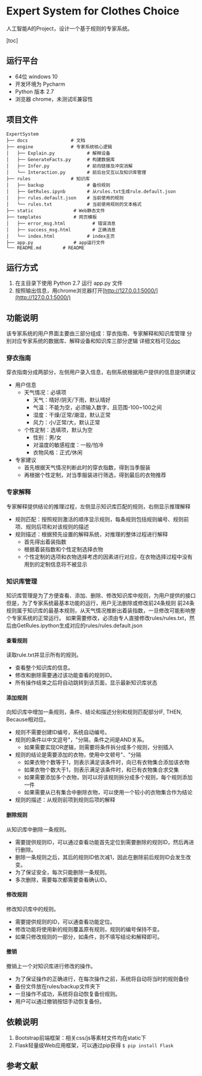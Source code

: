 # Expert System for Clothes Choice
人工智能A的Project，设计一个基于规则的专家系统。

[toc]

## 运行平台
- 64位 windows 10
- 开发环境为 Pycharm
- Python 版本 2.7
- 浏览器 chrome，未测试IE兼容性



## 项目文件
```
ExpertSystem
├── docs                # 文档
├── engine              # 专家系统核心逻辑     
│   ├── Explain.py            # 解释设备
│   ├── GenerateFacts.py      # 构建数据库
│   ├── Infer.py              # 前向链接及冲突消解
│   └── Interaction.py        # 前后台交互以及知识库管理
├── rules               # 知识库     
│   ├── backup                # 备份规则
│   ├── GetRules.ipynb        # 从rules.txt生成rule.default.json
│   ├── rules.default.json    # 当前使用的规则
│   └── rules.txt             # 当前使用规则的文本格式
├── static               # Web静态文件        
├── templates            # 网页模板
│   ├── error_msg.html          # 错误消息
│   ├── success_msg.html        # 正确消息
│   └── index.html            # index主页
├── app.py               # app运行文件        
└── README.md        # README
```




## 运行方式

1. 在主目录下使用 Python 2.7 运行 app.py 文件
2. 按照输出信息，用chrome浏览器打开[http://127.0.0.1:5000/](http://127.0.0.1:5000/)


## 功能说明
该专家系统的用户界面主要由三部分组成：穿衣指南、专家解释和知识库管理
分别对应专家系统的数据库、解释设备和知识库三部分逻辑
详细文档可见[doc](docs/doc.pdf)

### 穿衣指南
穿衣指南分成两部分，左侧用户录入信息，右侧系统根据用户提供的信息提供建议

- 用户信息
    - 天气情况：必填项
        - 天气：晴好/阴天/下雨，默认晴好
        - 气温：不能为空，必须输入数字，且范围-100~100之间
        - 湿度：干燥/正常/潮湿，默认正常
        - 风力：小/正常/大，默认正常
    - 个性定制：选填项，默认为空
        - 性别：男/女
        - 对温度的敏感程度：一般/怕冷
        - 衣物风格：正式/休闲
- 专家建议
    - 首先根据天气情况判断此时的穿衣指数，得到当季服装
    - 再根据个性定制，对当季服装进行筛选，得到最后的衣物推荐



### 专家解释
专家解释提供结论的推理过程，左侧显示知识库匹配的规则，右侧显示推理解释

- 规则匹配：按照规则激活的顺序显示规则，每条规则包括规则编号、规则前项、规则后项和对该规则的描述
- 规则描述：根据预先设置的解释系统，对推理的整体过程进行解释
    - 首先得出着装指数
    - 根据着装指数和个性定制选择衣物
    - 个性定制的选项和衣物选择考虑的因素进行对应，在衣物选择过程中没有用到的定制信息将不被显示



### 知识库管理
知识库管理是为了方便查看、添加、删除、修改知识库中规则，为用户提供的接口
但是，为了专家系统最基本功能的运行，用户无法删除或修改前24条规则
前24条规则属于知识库的最基本规则，从天气情况推断出着装指数，一旦修改可能影响整个专家系统的正常运行。
如果需要修改，必须由专人直接修改rules/rules.txt，然后由GetRules.ipython生成对应的rules/rules.default.json

#### 查看规则
读取rule.txt并显示所有的规则。

- 查看整个知识库的信息。
- 修改和删除需要通过该功能查看的规则ID。
- 所有操作结束之后将自动跳转到该页面，显示最新知识库状态


#### 添加规则
向知识库中增加一条规则，条件、结论和描述分别和规则匹配部分IF, THEN, Because相对应。

- 规则不需要创建ID编号，系统自动编号。
- 规则的条件以中文逗号"，"分隔，条件之间是AND关系。
    - 如果需要实现OR逻辑，则需要将条件拆分成多个规则，分别插入
- 规则的结论是需要添加的衣物，使用中文顿号"、"分隔
    - 如果衣物个数等于1，则表示满足该条件时，向已有衣物集合添加该衣物
    - 如果衣物个数大于1，则表示满足该条件时，和已有衣物集合求交集
    - 如果需要添加多个衣物，则可以将该规则拆分成多个规则，每个规则添加一件
    - 如果需要从已有集合中删除衣物，可以使用一个较小的衣物集合作为结论
- 规则的描述：从规则前项到规则后项的解释

#### 删除规则
从知识库中删除一条规则。

- 需要提供规则ID，可以通过查看功能首先定位到需要删除的规则ID，然后再进行删除。
- 删除一条规则之后，其后的规则ID依次减1，因此在删除前后规则ID会发生改变。
- 为了保证安全，每次只能删除一条规则。
- 多次删除，需要每次都需要查看确认ID。


#### 修改规则
修改知识库中的规则。

- 需要提供规则的ID，可以通查看功能定位。
- 修改功能将使用新的规则覆盖原有规则，规则的编号保持不变。
- 如果只修改规则的一部分，如条件，则不填写结论和解释即可。


#### 撤销
撤销上一个对知识库进行修改的操作。

- 为了保证操作的正确进行，在每次操作之前，系统将自动将当时的规则备份
- 备份文件放在rules/backup文件夹下
- 一旦操作不成功，系统将自动恢复备份规则。
- 用户可以通过撤销按钮手动恢复备份。




## 依赖说明

1. Bootstrap前端框架：相关css/js等素材文件均在static下
2. Flask轻量级Web应用框架，可以通过pip获得
    `$ pip install Flask`


## 参考文献
